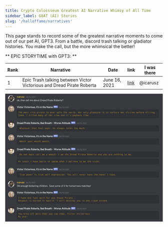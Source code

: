 ```yaml
---
title: Crypto Colossseum Greatest AI Narrative Whimsy of All Time
sidebar_label: GOAT (AI) Stories
slug: '/halloffame/narratives'
---
```


This page stands to record some of the greatest narrative moments to come out of our pet AI, GPT3.  From a battle, discord trash talking or gladiator histories.  You make the call, but the more whimsical the better!

** EPIC STORYTIME with GPT3: **

| Rank  	| Narrative	| Date  | link  | I was there
|---	|---	|---	|---    |---    |
| 1 | Epic Trash talking between Victor Victorious and Dread Pirate Roberta | June 16, 2021 | [link](arena.cryptocolosseum.com)| @icarusz

![image](VVvsDPRTrashTalkJune16.png)